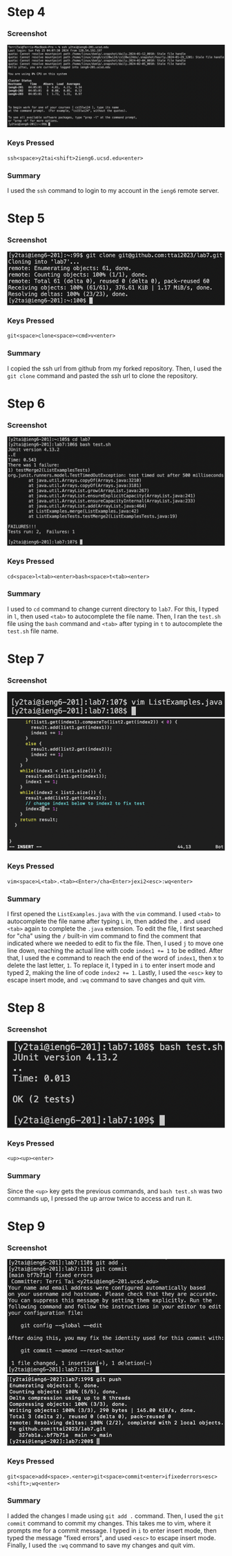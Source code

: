# Step 4
### Screenshot
![](/Screenshots/step4.png)

### Keys Pressed
```
ssh<space>y2tai<shift>2ieng6.ucsd.edu<enter>
```

### Summary
I used the ```ssh``` command to login to my account in the ```ieng6``` remote server.

# Step 5
### Screenshot
![](/Screenshots/step5.png)

### Keys Pressed
```
git<space>clone<space><cmd>v<enter>
```

### Summary
I copied the ssh url from github from my forked repository. Then, I used the ```git clone``` command and pasted the ssh url to clone the repository.

# Step 6
### Screenshot
![](/Screenshots/step6.png)

### Keys Pressed
```
cd<space>l<tab><enter>bash<space>t<tab><enter>
```

### Summary
I used to ```cd``` command to change current directory to ```lab7```. For this, I typed in ```l```, then used ```<tab>``` to autocomplete the file name. Then, I ran the ```test.sh``` file using the ```bash``` command and ```<tab>``` after typing in ```t``` to autocomplete the ```test.sh``` file name.

# Step 7
### Screenshot
![](/Screenshots/step7.png)
![](/Screenshots/step7_vim.png)

### Keys Pressed
```
vim<space>L<tab>.<tab><Enter>/cha<Enter>jexi2<esc>:wq<enter>
```

### Summary
I first opened the ```ListExamples.java``` with the ```vim``` command. I used ```<tab>``` to autocomplete the file name after typing ```L``` in, then added the ```.``` and used ```<tab>``` again to complete the ```.java``` extension. To edit the file, I first searched for "cha" using the ```/``` built-in vim command to find the comment that indicated where we needed to edit to fix the file. Then, I used ```j``` to move one line down, reaching the actual line with code ```index1 += 1``` to be edited. After that, I used the e command to reach the end of the word of ```index1```, then x to delete the last letter, ```1```. To replace it, I typed in ```i``` to enter insert mode and typed 2, making the line of code ```index2 += 1```. Lastly, I used the ```<esc>``` key to escape insert mode, and ```:wq``` command to save changes and quit vim. 

# Step 8
### Screenshot
![](/Screenshots/step8.png)

### Keys Pressed
```
<up><up><enter>
```

### Summary
Since the ```<up>``` key gets the previous commands, and ```bash test.sh``` was two commands up, I pressed the up arrow twice to access and run it.

# Step 9
### Screenshot
![](/Screenshots/step9.png)
![](/Screenshots/step9_push.png)

### Keys Pressed
```
git<space>add<space>.<enter>git<space>commit<enter>ifixederrors<esc><shift>;wq<enter>
```

### Summary
I added the changes I made using ```git add .``` command. Then, I used the ```git commit``` command to commit my changes. This takes me to vim, where it prompts me for a commit message. I typed in ```i``` to enter insert mode, then typed the message "fixed errors", and used ```<esc>``` to escape insert mode. Finally, I used the ```:wq``` command to save my changes and quit vim.

